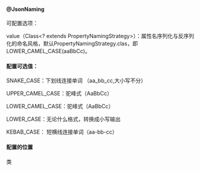 #### @JsonNaming

可配置选项：

value（Class<? extends PropertyNamingStrategy>）：属性名序列化与反序列化的命名风格，默认PropertyNamingStrategy.clas，即LOWER_CAMEL_CASE(aaBbCc)。


#### 配置可选值：

SNAKE_CASE：下划线连接单词 （aa_bb_cc,大小写不分）

UPPER_CAMEL_CASE：驼峰式（AaBbCc）

LOWER_CAMEL_CASE：驼峰式（AaBbCc）

LOWER_CASE：无论什么格式，转换成小写输出

KEBAB_CASE： 短横线连接单词（aa-bb-cc）


#### 配置的位置

类